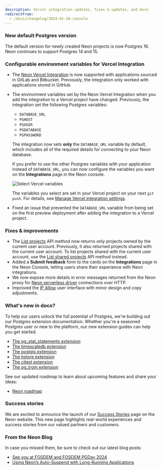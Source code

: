```yaml
---
description: Vercel integration updates, fixes & updates, and more
redirectFrom:
  - /docs/changelog/2024-01-26-console
---
```


### New default Postgres version

The default version for newly created Neon projects is now Postgres 16. Neon continues to support Postgres 14 and 15.

### Configurable environment variables for Vercel Integration

- The [Neon Vercel Integration](https://vercel.com/integrations/neon) is now supported with applications sourced in GitLab and Bitbucket. Previously, the integration only worked with applications stored in GitHub.
- The environment variables set by the Neon Vercel Integration when you add the integration to a Vercel project have changed. Previously, the integration set the following Postgres variables:

  - `DATABASE_URL`
  - `PGHOST`
  - `PGUSER`
  - `PGDATABASE`
  - `PGPASSWORD`

  The integration now sets **only** the `DATABASE_URL` variable by default, which includes all of the required details for connecting to your Neon database.

  If you prefer to use the other Postgres variables with your application instead of `DATABASE_URL`, you can now configure the variables you want on the **Integrations** page in the Neon console.

  ![Select Vercel variables](/docs/guides/vercel_select_variables.png)

  The variables you select are set in your Vercel project on your next `git push`. For details, see [Manage Vercel integration settings](/docs/guides/vercel#manage-vercel-integration-settings).

- Fixed an issue that prevented the `DATABASE_URL` variable from being set on the first preview deployment after adding the integration to a Vercel project.

### Fixes & improvements

- The [List projects](https://api-docs.neon.tech/reference/listprojects) API method now returns only projects owned by the current user account. Previously, it also returned projects shared with the current user account. To list projects shared with the current user account, use the [List shared projects](https://api-docs.neon.tech/reference/listsharedprojects) API method instead.
- Added a **Submit feedback** form to the cards on the **Integrations** page in the Neon Console, letting users share their experience with Neon integrations.
- We now expose more details in error messages returned from the Neon proxy for [Neon serverless driver](/docs/serverless/serverless-driver) connections over HTTP.
- Improved the [IP Allow](/docs/introduction/ip-allow) user interface with minor design and copy adjustments.

### What's new in docs?

To help our users unlock the full potential of Postgres, we're building out our Postgres extension documentation. Whether you're a seasoned Postgres user or new to the platform, our new extension guides can help you get started.

- [The pg_stat_statements extension](/docs/extensions/pg_stat_statements)
- [The timescaledb extension](/docs/extensions/timescaledb)
- [The postgis extension](/docs/extensions/postgis)
- [The hstore extension](/docs/extensions/hstore)
- [The citext extension](/docs/extensions/citext)
- [The pg_trgm extension](/docs/extensions/pg_trgm)

See our updated roadmap to learn about upcoming features and share your ideas:

- [Neon roadmap](/docs/introduction/roadmap)

### Success stories

We are excited to announce the launch of our [Success Stories](https://neon.tech/case-studies) page on the Neon website. This new page highlights real-world experiences and success stories from our valued partners and customers.

### From the Neon Blog

In case you missed them, be sure to check out our latest blog posts:

- [See you at FOSDEM and FOSDEM PGDay 2024](https://neon.tech/blog/see-you-at-fosdem-and-fosdem-pgday-2024)
- [Using Neon’s Auto-Suspend with Long-Running Applications](https://neon.tech/blog/using-neons-auto-suspend-with-long-running-applications)
